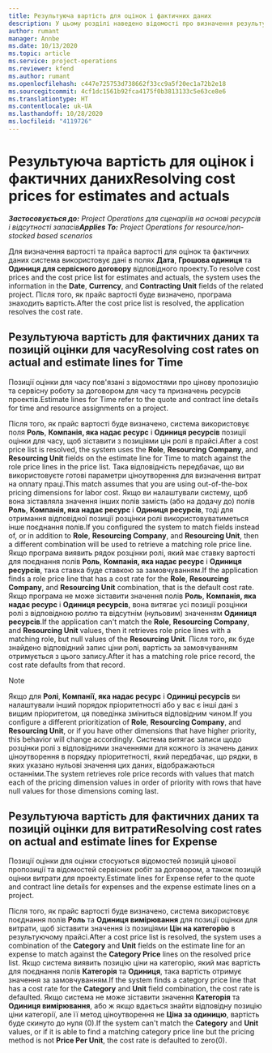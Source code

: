 ```yaml
---
title: Результуюча вартість для оцінок і фактичних даних
description: У цьому розділі наведено відомості про визначення результуючої вартості для оцінок і фактичних даних.
author: rumant
manager: Annbe
ms.date: 10/13/2020
ms.topic: article
ms.service: project-operations
ms.reviewer: kfend
ms.author: rumant
ms.openlocfilehash: c447e725753d738662f33cc9a5f20ec1a72b2e18
ms.sourcegitcommit: 4cf1dc1561b92fca4175f0b3813133c5e63ce8e6
ms.translationtype: HT
ms.contentlocale: uk-UA
ms.lasthandoff: 10/28/2020
ms.locfileid: "4119726"
---
```

# <a name="resolving-cost-prices-for-estimates-and-actuals"></a><span data-ttu-id="f5b40-103">Результуюча вартість для оцінок і фактичних даних</span><span class="sxs-lookup"><span data-stu-id="f5b40-103">Resolving cost prices for estimates and actuals</span></span>

<span data-ttu-id="f5b40-104">_**Застосовується до:** Project Operations для сценаріїв на основі ресурсів і відсутності запасів_</span><span class="sxs-lookup"><span data-stu-id="f5b40-104">_**Applies To:** Project Operations for resource/non-stocked based scenarios_</span></span>

<span data-ttu-id="f5b40-105">Для визначення вартості та прайса вартості для оцінок та фактичних даних система використовує дані в полях **Дата**, **Грошова одиниця** та **Одиниця для сервісного договору** відповідного проекту.</span><span class="sxs-lookup"><span data-stu-id="f5b40-105">To resolve cost prices and the cost price list for estimates and actuals, the system uses the information in the **Date**, **Currency**, and **Contracting Unit** fields of the related project.</span></span> <span data-ttu-id="f5b40-106">Після того, як прайс вартості буде визначено, програма знаходить вартість.</span><span class="sxs-lookup"><span data-stu-id="f5b40-106">After the cost price list is resolved, the application resolves the cost rate.</span></span>

## <a name="resolving-cost-rates-on-actual-and-estimate-lines-for-time"></a><span data-ttu-id="f5b40-107">Результуюча вартість для фактичних даних та позицій оцінки для часу</span><span class="sxs-lookup"><span data-stu-id="f5b40-107">Resolving cost rates on actual and estimate lines for Time</span></span>

<span data-ttu-id="f5b40-108">Позиції оцінки для часу пов'язані з відомостями про цінову пропозицію та сервісну роботу за договором для часу та призначень ресурсів проектів.</span><span class="sxs-lookup"><span data-stu-id="f5b40-108">Estimate lines for Time refer to the quote and contract line details for time and resource assignments on a project.</span></span>

<span data-ttu-id="f5b40-109">Після того, як прайс вартості буде визначено, система використовує поля **Роль**, **Компанія, яка надає ресурс** і **Одиниця ресурсів** позиції оцінки для часу, щоб зіставити з позиціями цін ролі в прайсі.</span><span class="sxs-lookup"><span data-stu-id="f5b40-109">After a cost price list is resolved, the system uses the **Role**, **Resourcing Company**, and **Resourcing Unit** fields on the estimate line for Time to match against the role price lines in the price list.</span></span> <span data-ttu-id="f5b40-110">Така відповідність передбачає, що ви використовуєте готові параметри ціноутворення для визначення витрат на оплату праці.</span><span class="sxs-lookup"><span data-stu-id="f5b40-110">This match assumes that you are using out-of-the-box pricing dimensions for labor cost.</span></span> <span data-ttu-id="f5b40-111">Якщо ви налаштували систему, щоб вона зіставляла значення інших полів замість (або на додачу до) полів **Роль**, **Компанія, яка надає ресурс** і **Одиниця ресурсів**, тоді для отримання відповідної позиції розцінки ролі використовуватиметься інше поєднання полів.</span><span class="sxs-lookup"><span data-stu-id="f5b40-111">If you configured the system to match fields instead of, or in addition to **Role**, **Resourcing Company**, and **Resourcing Unit**, then a different combination will be used to retrieve a matching role price line.</span></span> <span data-ttu-id="f5b40-112">Якщо програма виявить рядок розцінки ролі, який має ставку вартості для поєднання полів **Роль**, **Компанія, яка надає ресурс** і **Одиниця ресурсів**, така ставка буде ставкою за замовчуванням.</span><span class="sxs-lookup"><span data-stu-id="f5b40-112">If the application finds a role price line that has a cost rate for the **Role**, **Resourcing Company**, and **Resourcing Unit** combination, that is the default cost rate.</span></span> <span data-ttu-id="f5b40-113">Якщо програма не може зіставити значення полів **Роль**, **Компанія, яка надає ресурс** і **Одиниця ресурсів**, вона витягає усі позиції розцінки ролі з відповідною роллю та відсутнім (нульовим) значенням **Одиниця ресурсів**.</span><span class="sxs-lookup"><span data-stu-id="f5b40-113">If the application can't match the **Role**, **Resourcing Company**, and **Resourcing Unit** values, then it retrieves role price lines with a matching role, but null values of the **Resourcing Unit**.</span></span> <span data-ttu-id="f5b40-114">Після того, як буде знайдено відповідний запис ціни ролі, вартість за замовчуванням отримується з цього запису.</span><span class="sxs-lookup"><span data-stu-id="f5b40-114">After it has a matching role price record, the cost rate defaults from that record.</span></span> 

> [!NOTE]
> <span data-ttu-id="f5b40-115">Якщо для **Ролі**, **Компанії, яка надає ресурс** і **Одиниці ресурсів** ви налаштували інший порядок пріоритетності або у вас є інші дані з вищим пріоритетом, ця поведінка зміниться відповідним чином.</span><span class="sxs-lookup"><span data-stu-id="f5b40-115">If you configure a different prioritization of **Role**, **Resourcing Company**, and **Resourcing Unit**, or if you have other dimensions that have higher priority, this behavior will change accordingly.</span></span> <span data-ttu-id="f5b40-116">Система витягає записи щодо розцінки ролі з відповідними значеннями для кожного із значень даних ціноутворення в порядку пріоритетності, який передбачає, що рядки, в яких указано нульові значення цих даних, відображаються останніми.</span><span class="sxs-lookup"><span data-stu-id="f5b40-116">The system retrieves role price records with values that match each of the pricing dimension values in order of priority with rows that have null values for those dimensions coming last.</span></span>

## <a name="resolving-cost-rates-on-actual-and-estimate-lines-for-expense"></a><span data-ttu-id="f5b40-117">Результуюча вартість для фактичних даних та позицій оцінки для витрати</span><span class="sxs-lookup"><span data-stu-id="f5b40-117">Resolving cost rates on actual and estimate lines for Expense</span></span>

<span data-ttu-id="f5b40-118">Позиції оцінки для оцінки стосуються відомостей позицій цінової пропозиції та відомостей сервісних робіт за договором, а також позицій оцінки витрати для проекту.</span><span class="sxs-lookup"><span data-stu-id="f5b40-118">Estimate lines for Expense refer to the quote and contract line details for expenses and the expense estimate lines on a project.</span></span>

<span data-ttu-id="f5b40-119">Після того, як прайс вартості буде визначено, система використовує поєднання полів **Роль** та **Одиниця вимірювання** для позиції оцінки для витрати, щоб зіставити значення із позиціями **Цін на категорію** в результуючому прайсі.</span><span class="sxs-lookup"><span data-stu-id="f5b40-119">After a cost price list is resolved, the system uses a combination of the **Category** and **Unit** fields on the estimate line for an expense to match against the **Category Price** lines on the resolved price list.</span></span> <span data-ttu-id="f5b40-120">Якщо система виявить позицію ціни на категорію, який має вартість для поєднання полів **Категорія** та **Одиниця**, така вартість отримує значення за замовчуванням.</span><span class="sxs-lookup"><span data-stu-id="f5b40-120">If the system finds a category price line that has a cost rate for the **Category** and **Unit** field combination, the cost rate is defaulted.</span></span> <span data-ttu-id="f5b40-121">Якщо система не може зіставити значення **Категорія** та **Одиниця вимірювання**, або ж якщо вдається знайти відповідну позицію ціни категорії, але її метод ціноутворення не **Ціна за одиницю**, вартість буде скинуто до нуля (0).</span><span class="sxs-lookup"><span data-stu-id="f5b40-121">If the system can't match the **Category** and **Unit** values, or if it is able to find a matching category price line but the pricing method is not **Price Per Unit**, the cost rate is defaulted to zero(0).</span></span>
